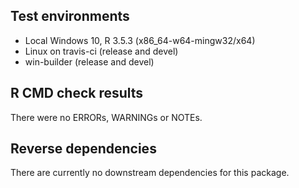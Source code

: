 ## Test environments

* Local Windows 10, R 3.5.3 (x86_64-w64-mingw32/x64)
* Linux on travis-ci (release and devel)
* win-builder (release and devel)

## R CMD check results

There were no ERRORs, WARNINGs or NOTEs.

## Reverse dependencies

There are currently no downstream dependencies for this package.
